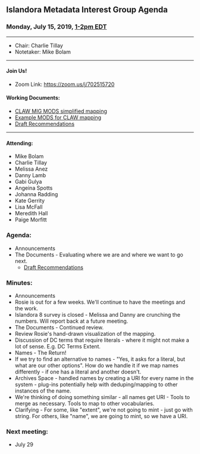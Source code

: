 ## Islandora Metadata Interest Group Agenda
### Monday, July 15, 2019, [1-2pm EDT](http://www.thetimezoneconverter.com/?t=1%20pm&tz=Toronto&)

---
* Chair: Charlie Tillay
* Notetaker: Mike Bolam

---

#### Join Us!
* Zoom Link: https://zoom.us/j/702515720

#### Working Documents:
* [CLAW MIG MODS simplified mapping](https://docs.google.com/spreadsheets/d/18u2qFJ014IIxlVpM3JXfDEFccwBZcoFsjbBGpvL0jJI/edit#gid=0)
* [Example MODS for CLAW mapping](https://docs.google.com/spreadsheets/d/1C2Xie7HUDSgRT5v4ldoJvlNdoXz2GHAPvL3PE3TOKW8/edit#gid=1829081124)
* [Draft Recommendations](https://docs.google.com/document/d/15qSO9YcALtYSqd6CUuGx0t8FwUJ5pPwVPz0PA5rU898/edit#heading=h.f9r6knw0rjvu)
---

#### Attending:
* Mike Bolam
* Charlie Tillay
* Melissa Anez
* Danny Lamb
* Gabi Gulya
* Angeina Spotts
* Johanna Radding
* Kate Gerrity
* Lisa McFall
* Meredith Hall
* Paige Morfitt


### Agenda:
* Announcements
* The Documents - Evaluating where we are and where we want to go next.
  * [Draft Recommendations](https://docs.google.com/document/d/15qSO9YcALtYSqd6CUuGx0t8FwUJ5pPwVPz0PA5rU898/edit#heading=h.f9r6knw0rjvu)

### Minutes:
* Announcements
 * Rosie is out for a few weeks. We'll continue to have the meetings and the work.
 * Islandora 8 survey is closed - Melissa and Danny are crunching the numbers. Will report back at a future meeting.
* The Documents - Continued review.
 * Review Rosie's hand-drawn visualization of the mapping.
 * Discussion of DC terms that require literals - where it might not make a lot of sense. E.g. DC Terms Extent.
 * Names - The Return!
  * If we try to find an alternative to names - "Yes, it asks for a literal, but what are our other options". How do we handle it if we map names differently - if one has a literal and another doesn't.
  * Archives Space - handled names by creating a URI for every name in the system - plug-ins potentially help with deduping/mapping to other instances of the name.
  * We're thinking of doing something similar - all names get URI - Tools to merge as necessary. Tools to map to other vocabularies.
  * Clarifying - For some, like "extent", we're not going to mint - just go with string. For others, like "name", we are going to mint, so we have a URI.

### Next meeting:
* July 29
